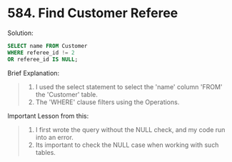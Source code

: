 # 584. Find Customer Referee

Solution:
```sql
SELECT name FROM Customer
WHERE referee_id != 2 
OR referee_id IS NULL;
```

Brief Explanation:

> 1. I used the select statement to select the 'name' column 'FROM' the 'Customer' table.
> 2. The 'WHERE' clause filters using the Operations.

Important Lesson from this:
> 1. I first wrote the query without the NULL check, and my code run into an error.
> 2. Its important to check the NULL case when working with such tables.
